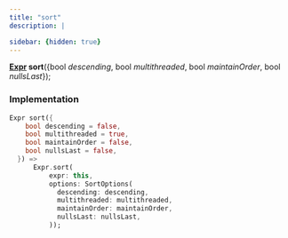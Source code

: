 ```yaml
---
title: "sort"
description: |

sidebar: {hidden: true}
---
```

<span class="dart-code"><strong>[Expr] sort</strong>({<span class="nobr">bool <i>descending</i></span>, <span class="nobr">bool <i>multithreaded</i></span>, <span class="nobr">bool <i>maintainOrder</i></span>, <span class="nobr">bool <i>nullsLast</i></span>});</span>


### Implementation
```dart
Expr sort({
    bool descending = false,
    bool multithreaded = true,
    bool maintainOrder = false,
    bool nullsLast = false,
  }) =>
      Expr.sort(
          expr: this,
          options: SortOptions(
            descending: descending,
            multithreaded: multithreaded,
            maintainOrder: maintainOrder,
            nullsLast: nullsLast,
          ));
```

[Expr]: /reference/classes/expr/